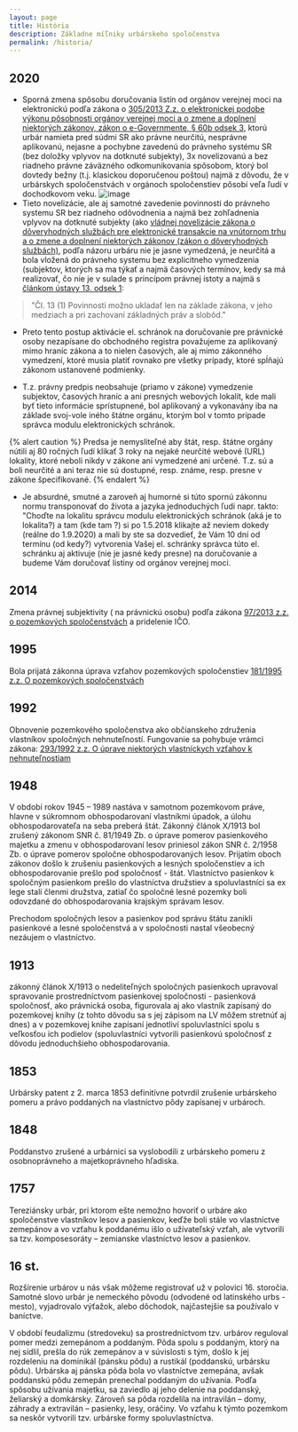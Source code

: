 ```yaml
---
layout: page
title: História
description: Základne míľniky urbárskeho spoločenstva
permalink: /historia/
---
```

## 2020
- Sporná zmena spôsobu doručovania listín od orgánov verejnej moci na elektronickú podľa zákona o [305/2013 Z.z. o elektronickej podobe výkonu pôsobnosti orgánov verejnej moci a o zmene a doplnení niektorých zákonov, zákon o e-Governmente, § 60b odsek 3](https://www.slov-lex.sk/ezbierky-fe/pravne-predpisy/SK/ZZ/2013/305/20241001#paragraf-60b.odsek-3), ktorú urbár namieta pred súdmi SR ako právne neurčitú, nesprávne aplikovanú, nejasne a pochybne zavedenú do právneho systému SR (bez doložky vplyvov na dotknuté subjekty), 3x novelizovanú a bez riadneho právne záväzného odkomunikovania spôsobom, ktorý bol dovtedy bežny (t.j. klasickou doporučenou poštou) najmä z dôvodu, že v urbárskych spoločenstvách v orgánoch spoločenstiev pôsobí veľa ľudí v dochodkovom veku. 
![image](https://github.com/user-attachments/assets/9353d7b9-23a7-4824-9e85-d9ce35d538f7)
- Tieto novelizácie, ale aj samotné zavedenie povinnosti do právneho systemu SR bez riadneho odôvodnenia a najmä bez zohľadnenia vplyvov na dotknuté subjekty (ako [vládnej novelizácie zákona o dôveryhodných službách pre elektronické transakcie na vnútornom trhu a o zmene a doplnení niektorých zákonov (zákon o dôveryhodných službách)](https://www.nrsr.sk/web/Default.aspx?sid=zakony/cpt&ZakZborID=13&CisObdobia=7&ID=132), podľa názoru urbáru nie je jasne vymedzená, je neurčitá a bola vložená do právneho systemu bez explicitneho vymedzenia (subjektov, ktorých sa ma týkať a najmä časových termínov, kedy sa má realizovať, čo nie je v sulade s princípom právnej istoty a najmä s [článkom ústavy 13, odsek 1](https://www.slov-lex.sk/ezbierky-fe/pravne-predpisy/SK/ZZ/1992/460/vyhlasene_znenie.html#ustavnyclanok-13.odsek-1):
> "Čl. 13
>(1)
>Povinnosti možno ukladať len na základe zákona, v jeho medziach a pri zachovaní základných práv a slobôd."

- Preto tento postup aktivácie el. schránok na doručovanie pre právnické osoby nezapísane do obchodného registra považujeme za aplikovaný mimo hraníc zákona a to nielen časových, ale aj mimo zákonného vymedzení, ktoré musia platiť rovnako pre všetky prípady, ktoré spĺňajú zákonom ustanovené podmienky.

- T.z. právny predpis neobsahuje (priamo v zákone) vymedzenie subjektov, časových hraníc a ani presných webových lokalít, kde mali byť tieto informácie sprístupnené, bol aplikovaný a vykonavány iba na základe svoj-vole iného štátne orgánu, ktorým bol v tomto prípade správca modulu elektronických schránok.

{% alert caution %} Predsa je nemysliteľné aby štát, resp. štátne orgány nútili aj 80 ročných ľudí klikať 3 roky na nejaké neurčité webové (URL) lokality, ktoré neboli nikdy v zákone ani vymedzené ani určené. T.z. sú a boli neurčité a ani teraz nie sú dostupné, resp. známe, resp. presne v zákone špecifikované.
{% endalert %}

- Je absurdné, smutné a zaroveň aj humorné si túto spornú zákonnu normu transponovať do života a jazyka jednoduchých ľudi napr. takto:
"Choďte na lokalitu správcu modulu elektronických schránok (aká je to lokalita?) a tam (kde tam ?) si po 1.5.2018 klikajte až neviem dokedy (reálne do 1.9.2020) a mali by ste sa dozvedieť, že Vám 10 dní od termínu (od kedy?) vytvorenia Vašej el. schránky správca túto el. schránku aj aktivuje (nie je jasné kedy presne) na doručovanie a budeme Vám doručovať listiny od orgánov verejnej moci.


## 2014
Zmena právnej subjektivity ( na právnickú osobu) podľa zákona [97/2013 z.z. o pozemkových spoločenstvách](https://www.slov-lex.sk/ezbierky/pravne-predpisy/SK/ZZ/2013/97/20221101) a pridelenie IČO.

## 1995
	
Bola prijatá zákonna úprava vzťahov pozemkových spoločenstiev [181/1995 z.z. O pozemkových spoločenstvách](https://www.slov-lex.sk/ezbierky/pravne-predpisy/SK/ZZ/1995/181/vyhlasene_znenie.html)
    
## 1992

Obnovenie pozemkového spoločenstva ako občianskeho združenia vlastníkov spoločných nehnuteľností. Fungovanie sa pohybuje vrámci zákona: [293/1992 z.z. 
O úprave niektorých vlastníckych vzťahov k nehnuteľnostiam](https://www.slov-lex.sk/ezbierky/pravne-predpisy/SK/ZZ/1992/293/)
    

## 1948

V období rokov 1945 – 1989 nastáva v samotnom pozemkovom práve,  hlavne v súkromnom obhospodarovaní vlastníkmi úpadok, a úlohu obhospodarovateľa na seba preberá štát. Zákonný článok X/1913 bol zrušený zákonom SNR č. 81/1949 Zb. o úprave pomerov pasienkového majetku a zmenu v obhospodarovaní lesov priniesol zákon SNR č. 2/1958 Zb. o úprave pomerov spoločne obhospodarovaných lesov. Prijatím oboch zákonov došlo k zrušeniu pasienkových a lesných spoločenstiev a ich obhospodarovanie prešlo pod spoločnosť - štát. Vlastníctvo pasienkov k spoločným pasienkom prešlo do vlastníctva družstiev a spoluvlastníci sa ex lege stali členmi družstva, zatiaľ čo spoločné lesné pozemky boli odovzdané do obhospodarovania krajským správam lesov.

Prechodom spoločných lesov a pasienkov pod správu štátu zanikli pasienkové a lesné spoločenstvá a v spoločnosti nastal všeobecný nezáujem o vlastníctvo.


## 1913

zákonný článok X/1913 o nedeliteľných spoločných pasienkoch upravoval spravovanie prostredníctvom pasienkovej spoločnosti -  pasienková spoločnosť, ako právnická osoba, figurovala aj ako vlastník zapísaný do pozemkovej knihy (z tohto dôvodu sa s jej zápisom na LV môžem stretnúť aj dnes) a  v pozemkovej knihe zapísaní jednotliví spoluvlastníci spolu s veľkosťou ich podielov (spoluvlastníci vytvorili pasienkovú spoločnosť z dôvodu jednoduchšieho obhospodarovania.


## 1853

Urbársky patent z 2. marca 1853 definitívne potvrdil zrušenie urbárskeho pomeru a právo poddaných na vlastníctvo pôdy zapísanej v urbároch.


## 1848
Poddanstvo zrušené a urbárnici sa vyslobodili z urbárskeho pomeru z osobnoprávneho a majetkoprávneho hľadiska.
   

## 1757 

Tereziánsky urbár, pri ktorom ešte nemožno hovoriť o urbáre ako spoločenstve vlastníkov lesov a pasienkov, keďže boli stále vo vlastníctve zemepánov a vo vzťahu k poddanému išlo o užívateľský vzťah, ale vytvorili sa tzv. komposesoráty – zemianske vlastníctvo lesov a pasienkov.


## 16 st.
    
Rozšírenie urbárov u nás však môžeme registrovať už v polovici 16. storočia. Samotné slovo urbár je nemeckého pôvodu (odvodené od latinského urbs - mesto), vyjadrovalo výťažok, alebo dôchodok, najčastejšie sa používalo v baníctve. <br>
        
V období feudalizmu (stredoveku) sa prostredníctvom tzv. urbárov reguloval pomer medzi zemepánom a poddaným. Pôda spolu s poddaným, ktorý na nej sídlil, prešla do rúk zemepánov a v súvislosti s tým, došlo  k jej rozdeleniu na dominikál (pánsku pôdu) a rustikál (poddanskú, urbársku pôdu). Urbárska aj pánska pôda bola vo vlastníctve zemepána, avšak poddanskú pôdu zemepán prenechal poddaným do užívania. Podľa spôsobu užívania majetku, sa zaviedlo aj jeho delenie na poddanský, želiarský a domkársky. Zároveň sa pôda rozdelila na intravilán – domy, záhrady a extravilán – pasienky, lesy, oráčiny. Vo vzťahu k týmto pozemkom sa neskôr vytvorili tzv. urbárske formy spoluvlastníctva.</p>

